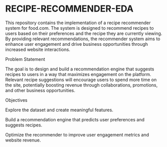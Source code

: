 # RECIPE-RECOMMENDER-EDA

This repository contains the implementation of a recipe recommender system for food.com. The system is designed to recommend recipes to users based on their preferences and the recipe they are currently viewing. By providing relevant recommendations, the recommender system aims to enhance user engagement and drive business opportunities through increased website interactions.

Problem Statement

The goal is to design and build a recommendation engine that suggests recipes to users in a way that maximizes engagement on the platform. Relevant recipe suggestions will encourage users to spend more time on the site, potentially boosting revenue through collaborations, promotions, and other business opportunities.

Objectives

Explore the dataset and create meaningful features.

Build a recommendation engine that predicts user preferences and suggests recipes.

Optimize the recommender to improve user engagement metrics and website revenue.
